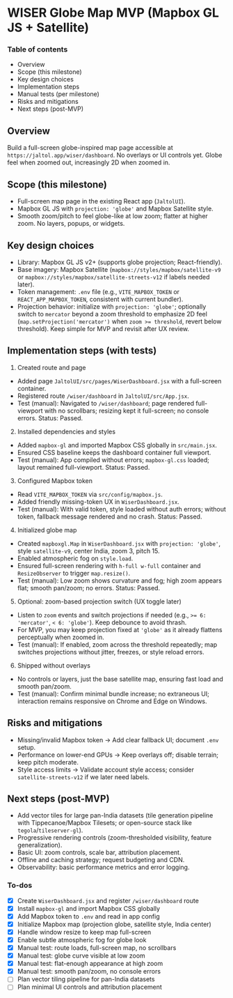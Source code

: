 <!-- f8b3e529-ecd8-4296-add9-063b472a3310 f82836f1-fbe4-4823-a3c5-50606baf6684 -->
# WISER Globe Map MVP (Mapbox GL JS + Satellite)

### Table of contents

- Overview
- Scope (this milestone)
- Key design choices
- Implementation steps
- Manual tests (per milestone)
- Risks and mitigations
- Next steps (post-MVP)

## Overview

Build a full-screen globe-inspired map page accessible at `https://jaltol.app/wiser/dashboard`. No overlays or UI controls yet. Globe feel when zoomed out, increasingly 2D when zoomed in.

## Scope (this milestone)

- Full-screen map page in the existing React app (`JaltolUI`).
- Mapbox GL JS with `projection: 'globe'` and Mapbox Satellite style.
- Smooth zoom/pitch to feel globe-like at low zoom; flatter at higher zoom. No layers, popups, or widgets.

## Key design choices

- Library: Mapbox GL JS v2+ (supports globe projection; React-friendly).
- Base imagery: Mapbox Satellite (`mapbox://styles/mapbox/satellite-v9` or `mapbox://styles/mapbox/satellite-streets-v12` if labels needed later).
- Token management: `.env` file (e.g., `VITE_MAPBOX_TOKEN` or `REACT_APP_MAPBOX_TOKEN`, consistent with current bundler).
- Projection behavior: initialize with `projection: 'globe'`; optionally switch to `mercator` beyond a zoom threshold to emphasize 2D feel (`map.setProjection('mercator')` when `zoom >= threshold`, revert below threshold). Keep simple for MVP and revisit after UX review.

## Implementation steps (with tests)

1) Created route and page

- Added page `JaltolUI/src/pages/WiserDashboard.jsx` with a full-screen container.
- Registered route `/wiser/dashboard` in `JaltolUI/src/App.jsx`.
- Test (manual): Navigated to `/wiser/dashboard`; page rendered full-viewport with no scrollbars; resizing kept it full-screen; no console errors. Status: Passed.

2) Installed dependencies and styles

- Added `mapbox-gl` and imported Mapbox CSS globally in `src/main.jsx`.
- Ensured CSS baseline keeps the dashboard container full viewport.
- Test (manual): App compiled without errors; `mapbox-gl.css` loaded; layout remained full-viewport. Status: Passed.

3) Configured Mapbox token

- Read `VITE_MAPBOX_TOKEN` via `src/config/mapbox.js`.
- Added friendly missing-token UX in `WiserDashboard.jsx`.
- Test (manual): With valid token, style loaded without auth errors; without token, fallback message rendered and no crash. Status: Passed.

4) Initialized globe map

- Created `mapboxgl.Map` in `WiserDashboard.jsx` with `projection: 'globe'`, style `satellite-v9`, center India, zoom 3, pitch 15.
- Enabled atmospheric fog on `style.load`.
- Ensured full-screen rendering with `h-full w-full` container and `ResizeObserver` to trigger `map.resize()`.
- Test (manual): Low zoom shows curvature and fog; high zoom appears flat; smooth pan/zoom; no errors. Status: Passed.

5) Optional: zoom-based projection switch (UX toggle later)

- Listen to `zoom` events and switch projections if needed (e.g., `>= 6: 'mercator'`, `< 6: 'globe'`). Keep debounce to avoid thrash.
- For MVP, you may keep projection fixed at `'globe'` as it already flattens perceptually when zoomed in.
- Test (manual): If enabled, zoom across the threshold repeatedly; map switches projections without jitter, freezes, or style reload errors.

6) Shipped without overlays

- No controls or layers, just the base satellite map, ensuring fast load and smooth pan/zoom.
- Test (manual): Confirm minimal bundle increase; no extraneous UI; interaction remains responsive on Chrome and Edge on Windows.

## Risks and mitigations

- Missing/invalid Mapbox token → Add clear fallback UI; document `.env` setup.
- Performance on lower-end GPUs → Keep overlays off; disable terrain; keep pitch moderate.
- Style access limits → Validate account style access; consider `satellite-streets-v12` if we later need labels.

## Next steps (post-MVP)

- Add vector tiles for large pan-India datasets (tile generation pipeline with Tippecanoe/Mapbox Tilesets; or open-source stack like `tegola`/`tileserver-gl`).
- Progressive rendering controls (zoom-thresholded visibility, feature generalization).
- Basic UI: zoom controls, scale bar, attribution placement.
- Offline and caching strategy; request budgeting and CDN.
- Observability: basic performance metrics and error logging.

### To-dos

- [x] Create `WiserDashboard.jsx` and register `/wiser/dashboard` route
- [x] Install `mapbox-gl` and import Mapbox CSS globally
- [x] Add Mapbox token to `.env` and read in app config
- [x] Initialize Mapbox map (projection globe, satellite style, India center)
- [x] Handle window resize to keep map full-screen
- [x] Enable subtle atmospheric fog for globe look
- [x] Manual test: route loads, full-screen map, no scrollbars
- [x] Manual test: globe curve visible at low zoom
- [x] Manual test: flat-enough appearance at high zoom
- [x] Manual test: smooth pan/zoom, no console errors
- [ ] Plan vector tiling pipeline for pan-India datasets
- [ ] Plan minimal UI controls and attribution placement